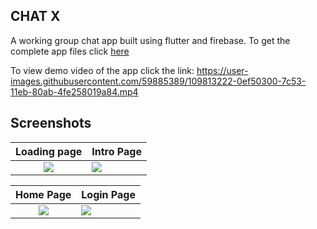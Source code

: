 ## CHAT X

A working group chat app built using flutter and firebase.
To get the complete app files click [here](https://drive.google.com/drive/folders/1cmaKH2lFc_BsBxsW-5VxWbNrQUo-Ar-_?usp=sharing)


To view demo video of the app click the link:
https://user-images.githubusercontent.com/59885389/109813222-0ef50300-7c53-11eb-80ab-4fe258019a84.mp4


## Screenshots

Loading page  | Intro Page 
:----------:|:----------
![](https://user-images.githubusercontent.com/59885389/109817325-d60b5d00-7c57-11eb-9cfa-d9436aa23ce1.jpg) | ![](https://user-images.githubusercontent.com/59885389/109817347-da377a80-7c57-11eb-8635-5538639d05ba.jpg)

Home Page  | Login Page
:----------:|:---------
![](https://user-images.githubusercontent.com/59885389/109817363-df94c500-7c57-11eb-9bac-c66a56e67859.jpg) | ![](https://user-images.githubusercontent.com/59885389/109817379-e3284c00-7c57-11eb-8e1e-1b14cec25155.jpg)
